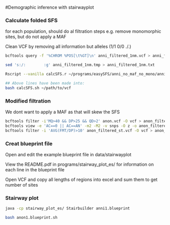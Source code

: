 #Demographic inference with stairwayplot

### Calculate folded SFS

for each population, should do al filtration steps e.g. remove monomorphic sites, but do not apply a MAF

Clean VCF by removing all information but alleles (1/1 0/0 ./.)

```bash
bcftools query -f '%CHROM %POS[\t%GT]\n' anni_filtered_1nm.vcf > anni_filtered_1nm.tmp

sed 's:/:        :g' anni_filtered_1nm.tmp > anni_filtered_1nm.txt

Rscript --vanilla calcSFS.r ~/programs/easySFS/anni_no_maf_no_mono/anni_filtered_1nm.txt anni1.sfs

## Above lines have been made into:
bash calcSFS.sh ~/path/to/vcf
```

### Modified filtration

We dont want to apply a MAF as that will skew the SFS

```bash
bcftools filter -i'MQ>40 && DP>25 && QD>2' anon.vcf -O vcf > anon_filtered.vcf
bcftools view -e 'AC==0 || AC==AN' -m2 -M2 -v snps -O z -o anon_filtered_st.vcf anon_filtered.vcf 
bcftools filter -i 'AVG(FMT/DP)>10' anon_filtered_st.vcf -O vcf > anon_filtered_dp.vcf
```

### Creat blueprint file
Open and edit the example blueprint file in data/stairwayplot

View the README.pdf in programs/stairway_plot_es/ for information on each line in the blueprint file 

Open VCF and copy all lengths of regions into excel and sum them to get number of sites

### Stairway plot

```bash
java -cp stairway_plot_es/ Stairbuilder anni1.blueprint

bash anon1.blueprint.sh

```